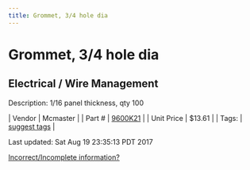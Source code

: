 ```yaml
---
title: Grommet, 3/4 hole dia
---
```


# Grommet, 3/4 hole dia
## Electrical / Wire Management
Description: 	1/16 panel thickness, qty 100 

| Vendor | Mcmaster | 
| Part # | [9600K21](https://www.mcmaster.com/#9600K21) | 
| Unit Price | $13.61 | 
| Tags: | [suggest tags](https://docs.google.com/forms/d/e/1FAIpQLSeWyY8v3RgOty-MyWmh9U0iivNYN_molChYyS-0U-o-kOAv_g/viewform) | 

Last updated: Sat Aug 19 23:35:13 PDT 2017

 [Incorrect/Incomplete information?](https://docs.google.com/forms/d/e/1FAIpQLSeWyY8v3RgOty-MyWmh9U0iivNYN_molChYyS-0U-o-kOAv_g/viewform)